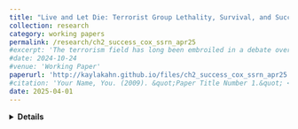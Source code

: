 ```yaml
---
title: "Live and Let Die: Terrorist Group Lethality, Survival, and Success"
collection: research
category: working papers
permalink: /research/ch2_success_cox_ssrn_apr25
#excerpt: 'The terrorism field has long been embroiled in a debate over whether terrorism is an effective coercive tactic. Some argue that terrorism is effective because groups choose the best method available in order to achieve their goals, while others argue that terrorists do not achieve their long-term goals. Missing from this debate is the distinction between key organizational attributes that may benefit or hinder success. This study examines organizational lethality as one such attribute and examines the impact that it has on group success. I show that there is a nonlinear relationship between lethality, success, and failure. Moderate levels of lethality are where groups are most likely to see success, but this is also when they are most likely to be forcibly eliminated.'
#date: 2024-10-24
#venue: 'Working Paper'
paperurl: 'http://kaylakahn.github.io/files/ch2_success_cox_ssrn_apr25.pdf'
#citation: 'Your Name, You. (2009). &quot;Paper Title Number 1.&quot; <i>Journal 1</i>. 1(1).'
date: 2025-04-01
---
```


<details>
<summary><strong>Details</strong></summary>
<br>
<strong>Abstract:</strong>
The terrorism field has long been embroiled in a debate over whether terrorism is an effective coercive tactic. Some argue that terrorism is effective because groups choose the best method available to achieve their goals, while others argue that terrorists do not achieve their long-term goals. Missing from this debate is the distinction between key organizational attributes that may benefit or hinder success. I explore organizational lethality as one such attribute and examine the impact that it has on group success. I show that there is a nonlinear relationship between lethality, success, and failure. Moderate levels of lethality are where groups are most likely to see success, but this is also when they are most likely to be forcibly eliminated.
<br>
<strong>Other details:</strong> Uses cause-specific competing risks Cox proportional hazards models

</details>